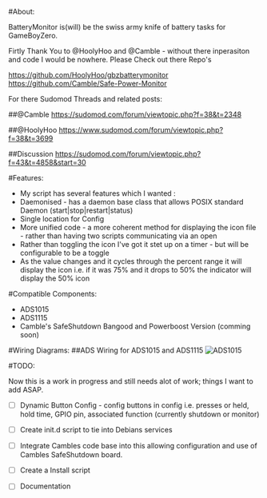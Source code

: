 #About:

BatteryMonitor is(will) be the swiss army knife of battery tasks for GameBoyZero.

Firtly Thank You to @HoolyHoo and @Camble - without there inperasiton and code I would be nowhere.
Please Check out there Repo's

https://github.com/HoolyHoo/gbzbatterymonitor
https://github.com/Camble/Safe-Power-Monitor

For there Sudomod Threads and related posts:

##@Camble
https://sudomod.com/forum/viewtopic.php?f=38&t=2348

##@HoolyHoo
https://www.sudomod.com/forum/viewtopic.php?f=38&t=3699

##Discussion
https://sudomod.com/forum/viewtopic.php?f=43&t=4858&start=30

#Features:

* My script has several features which I wanted :
* Daemonised - has a daemon base class that allows POSIX standard Daemon (start|stop|restart|status)
* Single location for Config
* More unified code - a more coherent method for displaying the icon file - rather than having two scripts communicating via an open
* Rather than toggling the icon I've got it stet up on a timer - but will be configurable to be a toggle 
* As the value changes and it cycles through the percent range it will display the icon i.e. if it was 75% and it drops to 50% the indicator will display the 50% icon

#Compatible Components:

* ADS1015
* ADS1115
* Camble's SafeShutdown Bangood and Powerboost Version (comming soon)


#Wiring Diagrams:
##ADS Wiring for ADS1015 and ADS1115
![ADS1015](https://i.imgur.com/hsFYtSR.jpg)

#TODO:

Now this is a work in progress and still needs alot of work; things I want to add ASAP.
- [ ] Dynamic Button Config - config buttons in config i.e. presses or held, hold time, GPIO pin, associated function (currently shutdown or monitor)
- [ ] Create init.d script to tie into Debians services
- [ ] Integrate Cambles code base into this allowing configuration and use of Cambles SafeShutdown board.
- [ ] Create a Install script
- [ ] Documentation


